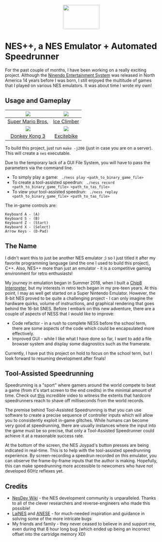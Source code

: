 <p align="center">
  <img width="120" height="80" src="https://user-images.githubusercontent.com/31244240/72781082-763a2a00-3bee-11ea-902f-9963f2a764fb.png">
</p>

# NES++, a NES Emulator + Automated Speedrunner

For the past couple of months, I have been working on a really exciting project. Although the [Ninendo Entertainment System](https://en.wikipedia.org/wiki/Nintendo_Entertainment_System) was 
released in North America 14 years before I was born, I still enjoyed the multitude of games that I played on various NES emulators. It was about time I wrote my own!

## Usage and Gameplay

| [![](https://user-images.githubusercontent.com/31244240/72782990-3f1a4780-3bf3-11ea-9ca1-6cca205c2a43.gif)](https://en.wikipedia.org/wiki/Super_Mario_Bros.)  | [![](https://user-images.githubusercontent.com/31244240/72783129-adf7a080-3bf3-11ea-8ed0-6ec779172a35.gif)](https://en.wikipedia.org/wiki/Ice_Climber) |
|:---:|:---:|
| [Super Mario Bros.](https://en.wikipedia.org/wiki/Super_Mario_Bros.) | [Ice Climber](https://en.wikipedia.org/wiki/Ice_Climber) |
| [![](https://user-images.githubusercontent.com/31244240/72783177-c8ca1500-3bf3-11ea-9a86-0d6a557b04e9.gif)](https://en.wikipedia.org/wiki/Donkey_Kong_3)  | [![](https://user-images.githubusercontent.com/31244240/72783600-d59b3880-3bf4-11ea-9cbc-721b2ea76ee5.gif)](https://en.wikipedia.org/wiki/Excitebike) |
| [Donkey Kong 3](https://en.wikipedia.org/wiki/Donkey_Kong_3) | [Excitebike](https://en.wikipedia.org/wiki/Excitebike) |

To build this project, just run
```make -j200```
(just in case you are on a server). This will create a ```nes``` executable.

Due to the temporary lack of a GUI File System, you will have to pass the parameters via the command line.
* To simply play a game:
``` ./ness play <path_to_binary_game_file>```
* To create a tool-assisted speedrun:
``` ./ness record <path_to_binary_game_file> <path_to_tas_file>```
* To view your tool-assisted speedrun:
``` ./ness replay <path_to_binary_game_file> <path_to_tas_file>```

The in-game controls are:
```
Keyboard A - (A)
Keyboard S - (B)
Keyboard Z - (Start)
Keyboard X - (Select)
Arrow Keys - (D-Pad)
```
## The Name
I didn't want this to just be another NES emulator ;) so I just titled it after my favorite programming language (and the one I used to build this project), C++. Also, NES++ more than just an emulator - it is a competitive gaming environment for retro enthusiasts!

My journey in emulation began in Summer 2018, when I built a [Chip8 Interpreter](https://github.com/t6george/Chip8Emulator), but my interests in retro tech began in my pre-teen years. At this point, I may as well get started on a Super Nintendo Emulator. However, the 8-bit NES proved to be quite a challenging project - 
I can only imagine the hardware quirks, volume of instructions, and graphical rendering that goes behind the 16-bit SNES. Before I embark on
this new adventure, there are a couple of aspects of NESS that I would like to improve:
* Code refactor - in a rush to complete NESS before the school term, there are some aspects of the code which could be encapsulated more effectively.
* Improved GUI - while I like what I have done so far, I want to add a file browser system and display some diagnostics such as the framerate.

Currently, I have put this project on hold to focus on the school term, but I look forward to resuming development after finals!

## Tool-Assisted Speedrunning
Speedrunning is a "sport" where gamers around the world compete to beat a game (from it's start screen to the end credits) in the minimal amount of time. Check out [this](https://www.youtube.com/watch?v=4CgC2g43smA) incredible video to witness the extents that hardcore speedrunners reach to shave off milliseconds from the world records.

The premise behind Tool-Assisted Speedrunning is that you can use software to create a precise sequence of controller inputs which will allow
you to consistently exploit in-game glitches. While humans can become very good at speedrunning, there are usually instances
where the input into the game must be so precise, that only a Tool-Assisted Speedrunner could achieve it at a reasonable success
rate.

At the bottom of the screen, the NES Joypad's button presses are being indicated in real-time. This is to help with the tool-assisted speedrunning experience. By screen-recording a speedrun recorded on this emulator, you can observe the frame-by-frame inputs that the author is making. Hopefully, this can make speedrunning more accessible to newcomers who have not developed 60Hz reflexes yet.

## Credits
* [NesDev Wiki](https://nesdev.com/) - the NES development community is unparalleled. Thanks to all of the clever researchers and reverse-engineers
who made this possible!
* [LaiNES](https://github.com/AndreaOrru/LaiNES) and [ANESE](https://github.com/daniel5151/ANESE) - for much-needed inspiration and guidance in solving
some of the more intricate bugs
* My friends and family - they never ceased to believe in and support me, even during that 8 hour long bug (which ended up being an incorrect
offset into the cartridge memory XD)
